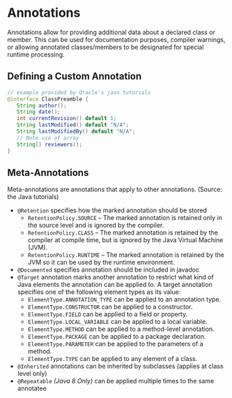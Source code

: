 # Annotations

Annotations allow for providing additional data about a declared class or member. This can be used for documentation purposes, compiler warnings, or allowing annotated classes/members to be designated for special runtime processing.

## Defining a Custom Annotation

```java
// example provided by Oracle's java tutorials
@interface ClassPreamble {
   String author();
   String date();
   int currentRevision() default 1;
   String lastModified() default "N/A";
   String lastModifiedBy() default "N/A";
   // Note use of array
   String[] reviewers();
}
```

## Meta-Annotations

Meta-annotations are annotations that apply to other annotations. (Source: the Java tutorials)

* `@Retention` specifies how the marked annotation should be stored
    - `RetentionPolicy.SOURCE` – The marked annotation is retained only in the source level and is ignored by the compiler.
    - `RetentionPolicy.CLASS` – The marked annotation is retained by the compiler at compile time, but is ignored by the Java Virtual Machine (JVM).
    - `RetentionPolicy.RUNTIME` – The marked annotation is retained by the JVM so it can be used by the runtime environment.
* `@Documented` specifies annotation should be included in javadoc
* `@Target` annotation marks another annotation to restrict what kind of Java elements the annotation can be applied to. A target annotation specifies one of the following element types as its value:
    - `ElementType.ANNOTATION_TYPE` can be applied to an annotation type.
    - `ElementType.CONSTRUCTOR` can be applied to a constructor.
    - `ElementType.FIELD` can be applied to a field or property.
    - `ElementType.LOCAL_VARIABLE` can be applied to a local variable.
    - `ElementType.METHOD` can be applied to a method-level annotation.
    - `ElementType.PACKAGE` can be applied to a package declaration.
    - `ElementType.PARAMETER` can be applied to the parameters of a method.
    - `ElementType.TYPE` can be applied to any element of a class.
* `@Inherited` annotations can be inherited by subclasses (applies at class level only)
* `@Repeatable` *(Java 8 Only)* can be applied multiple times to the same annotatee